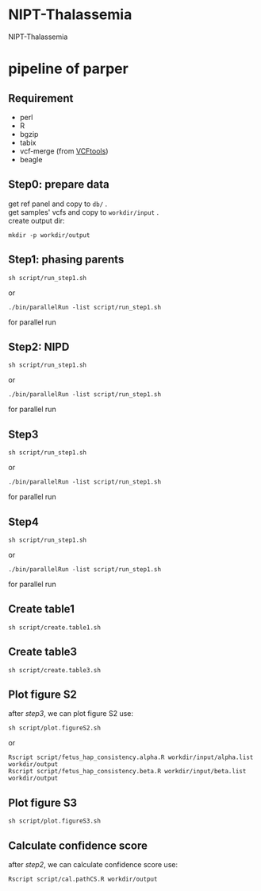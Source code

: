 # NIPT-Thalassemia
NIPT-Thalassemia

# pipeline of parper

## Requirement
* perl
* R
* bgzip
* tabix
* vcf-merge (from [VCFtools](https://vcftools.github.io/perl_module.html))
* beagle

## Step0: prepare data
get ref panel and copy to `db/` .   
get samples' vcfs and copy to `workdir/input` .  
create output dir:  
```
mkdir -p workdir/output
```

## Step1: phasing parents
```
sh script/run_step1.sh
```
or 
```
./bin/parallelRun -list script/run_step1.sh
```
for parallel run

## Step2: NIPD
```
sh script/run_step1.sh
```
or 
```
./bin/parallelRun -list script/run_step1.sh
```
for parallel run

## Step3
```
sh script/run_step1.sh
```
or 
```
./bin/parallelRun -list script/run_step1.sh
```
for parallel run

## Step4
```
sh script/run_step1.sh
```
or 
```
./bin/parallelRun -list script/run_step1.sh
```
for parallel run

## Create table1
```
sh script/create.table1.sh
```

## Create table3
```
sh script/create.table3.sh
```

## Plot figure S2
after *step3*, we can plot figure S2 use:
```
sh script/plot.figureS2.sh
```
or
```
Rscript script/fetus_hap_consistency.alpha.R workdir/input/alpha.list workdir/output
Rscript script/fetus_hap_consistency.beta.R workdir/input/beta.list workdir/output
```

## Plot figure S3
```
sh script/plot.figureS3.sh
```

## Calculate confidence score
after *step2*, we can calculate confidence score use:
```
Rscript script/cal.pathCS.R workdir/output
```
